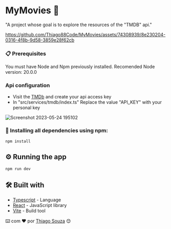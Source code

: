 # MyMovies 🎥

"A project whose goal is to explore the resources of the "TMDB" api."

https://github.com/Thiago88Code/MyMovies/assets/74308939/8e230204-0316-4f8b-9d58-3859e28f62cb

### 📋 Prerequisites

You must have Node and Npm previously installed.
Recomended Node version: 20.0.0

### Api configuration

- Visit the [TMDb](https://www.themoviedb.org/.) and create your api access key
- In "src/services/tmdb/index.ts" Replace the value "API_KEY" with your personal key


![Screenshot 2023-05-24 195102](https://github.com/Thiago88Code/MyMovies/assets/74308939/4f91d01d-c744-411d-b931-bd505b68df67)


### 🔧 Installing all dependencies using npm:

```
npm install 
```
## ⚙️ Running the app

```
npm run dev
```

## 🛠️ Built with 

* [Typescript](https://www.typescriptlang.org/) - Language
* [React](https://react.dev/) - JavaScript library
* [Vite](https://vitejs.dev/guide/) - Build tool



⌨️ com ❤️ por [Thiago Souza](https://github.com/Thiago88Code) 😊
